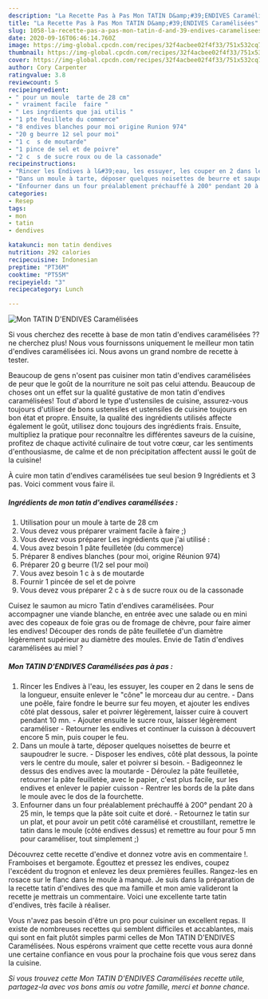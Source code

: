 ```yaml
---
description: "La Recette Pas à Pas Mon TATIN D&amp;#39;ENDIVES Caramélisées"
title: "La Recette Pas à Pas Mon TATIN D&amp;#39;ENDIVES Caramélisées"
slug: 1058-la-recette-pas-a-pas-mon-tatin-d-and-39-endives-caramelisees
date: 2020-09-16T06:46:14.760Z
image: https://img-global.cpcdn.com/recipes/32f4acbee02f4f33/751x532cq70/mon-tatin-dendives-caramelisees-photo-principale-de-la-recette.jpg
thumbnail: https://img-global.cpcdn.com/recipes/32f4acbee02f4f33/751x532cq70/mon-tatin-dendives-caramelisees-photo-principale-de-la-recette.jpg
cover: https://img-global.cpcdn.com/recipes/32f4acbee02f4f33/751x532cq70/mon-tatin-dendives-caramelisees-photo-principale-de-la-recette.jpg
author: Cory Carpenter
ratingvalue: 3.8
reviewcount: 5
recipeingredient:
- " pour un moule  tarte de 28 cm"
- " vraiment facile  faire "
- " Les ingrdients que jai utilis "
- "1 pte feuillete du commerce"
- "8 endives blanches pour moi origine Runion 974"
- "20 g beurre 12 sel pour moi"
- "1 c  s de moutarde"
- "1 pince de sel et de poivre"
- "2 c  s de sucre roux ou de la cassonade"
recipeinstructions:
- "Rincer les Endives à l&#39;eau, les essuyer, les couper en 2 dans le sens de la longueur, ensuite enlever le &#34;cône&#34; le morceau dur au centre. Dans une poêle, faire fondre le beurre sur feu moyen, et ajouter les endives côté plat dessous, saler et poivrer légèrement, laisser cuire à couvert pendant 10 mn. Ajouter ensuite le sucre roux, laisser légèrement caraméliser  Retourner les endives et continuer la cuisson à découvert encore 5 min, puis couper le feu."
- "Dans un moule à tarte, déposer quelques noisettes de beurre et saupoudrer le sucre. Disposer les endives, côté plat dessous, la pointe vers le centre du moule, saler et poivrer si besoin.  Badigeonnez le dessus des endives avec la moutarde Déroulez la pâte feuilletée, retourner la pâte feuilletée, avec le papier, c&#39;est plus facile, sur les endives et enlever le papier cuisson Rentrer les bords de la pâte dans le moule avec le dos de la fourchette."
- "Enfourner dans un four préalablement préchauffé à 200° pendant 20 à 25 min, le temps que la pâte soit cuite et doré. Retournez le tatin sur un plat, et pour avoir un petit côté caramélisé et croustillant, remettre le tatin dans le moule (côté endives dessus) et remettre au four pour 5 mn pour caraméliser, tout simplement ;)"
categories:
- Resep
tags:
- mon
- tatin
- dendives

katakunci: mon tatin dendives 
nutrition: 292 calories
recipecuisine: Indonesian
preptime: "PT36M"
cooktime: "PT55M"
recipeyield: "3"
recipecategory: Lunch

---
```



![Mon TATIN D&#39;ENDIVES Caramélisées](https://img-global.cpcdn.com/recipes/32f4acbee02f4f33/751x532cq70/mon-tatin-dendives-caramelisees-photo-principale-de-la-recette.jpg)

Si vous cherchez des recette à base de mon tatin d&#39;endives caramélisées ?? ne cherchez plus! Nous vous fournissons uniquement le meilleur mon tatin d&#39;endives caramélisées ici. Nous avons un grand nombre de recette à tester.

Beaucoup de gens n'osent pas cuisiner mon tatin d&#39;endives caramélisées de peur que le goût de la nourriture ne soit pas celui attendu. Beaucoup de choses ont un effet sur la qualité gustative de mon tatin d&#39;endives caramélisées! Tout d'abord le type d'ustensiles de cuisine, assurez-vous toujours d'utiliser de bons ustensiles et ustensiles de cuisine toujours en bon état et propre. Ensuite, la qualité des ingrédients utilisés affecte également le goût, utilisez donc toujours des ingrédients frais. Ensuite, multipliez la pratique pour reconnaître les différentes saveurs de la cuisine, profitez de chaque activité culinaire de tout votre cœur, car les sentiments d'enthousiasme, de calme et de non précipitation affectent aussi le goût de la cuisine!

<!--inarticleads1-->

À cuire mon tatin d&#39;endives caramélisées tue seul besion 9 Ingrédients et 3 pas. Voici comment vous faire il.

##### Ingrédients de mon tatin d&#39;endives caramélisées :

1. Utilisation  pour un moule à tarte de 28 cm
1. Vous devez vous préparer  vraiment facile à faire ;)
1. Vous devez vous préparer  Les ingrédients que j&#39;ai utilisé :
1. Vous avez besoin 1 pâte feuilletée (du commerce)
1. Préparer 8 endives blanches (pour moi, origine Réunion 974)
1. Préparer 20 g beurre (1/2 sel pour moi)
1. Vous avez besoin 1 c à s de moutarde
1. Fournir 1 pincée de sel et de poivre
1. Vous devez vous préparer 2 c à s de sucre roux ou de la cassonade


Cuisez le saumon au micro Tatin d&#39;endives caramélisées. Pour accompagner une viande blanche, en entrée avec une salade ou en mini avec des copeaux de foie gras ou de fromage de chèvre, pour faire aimer les endives! Découper des ronds de pâte feuilletée d&#39;un diamètre légèrement supérieur au diamètre des moules. Envie de Tatin d&#39;endives caramélisées au miel ? 

<!--inarticleads2-->

##### Mon TATIN D&#39;ENDIVES Caramélisées pas à pas :

1. Rincer les Endives à l&#39;eau, les essuyer, les couper en 2 dans le sens de la longueur, ensuite enlever le &#34;cône&#34; le morceau dur au centre. - Dans une poêle, faire fondre le beurre sur feu moyen, et ajouter les endives côté plat dessous, saler et poivrer légèrement, laisser cuire à couvert pendant 10 mn. - Ajouter ensuite le sucre roux, laisser légèrement caraméliser  - Retourner les endives et continuer la cuisson à découvert encore 5 min, puis couper le feu.
1. Dans un moule à tarte, déposer quelques noisettes de beurre et saupoudrer le sucre. - Disposer les endives, côté plat dessous, la pointe vers le centre du moule, saler et poivrer si besoin.  - Badigeonnez le dessus des endives avec la moutarde - Déroulez la pâte feuilletée, retourner la pâte feuilletée, avec le papier, c&#39;est plus facile, sur les endives et enlever le papier cuisson - Rentrer les bords de la pâte dans le moule avec le dos de la fourchette.
1. Enfourner dans un four préalablement préchauffé à 200° pendant 20 à 25 min, le temps que la pâte soit cuite et doré. - Retournez le tatin sur un plat, et pour avoir un petit côté caramélisé et croustillant, remettre le tatin dans le moule (côté endives dessus) et remettre au four pour 5 mn pour caraméliser, tout simplement ;)


Découvrez cette recette d&#39;endive et donnez votre avis en commentaire !. Framboises et bergamote. Égouttez et pressez les endives, coupez l&#39;excédent du trognon et enlevez les deux premières feuilles. Rangez-les en rosace sur le flanc dans le moule à manqué. Je suis dans la préparation de la recette tatin d&#39;endives des que ma famille et mon amie valideront la recette je mettrais un commentaire. Voici une excellente tarte tatin d&#39;endives, très facile à réaliser. 

<!--inarticleads1-->

<p>
Vous n'avez pas besoin d'être un pro pour cuisiner un excellent repas. Il existe de nombreuses recettes qui semblent difficiles et accablantes, mais qui sont en fait plutôt simples parmi celles de Mon TATIN D&#39;ENDIVES Caramélisées. Nous espérons vraiment que cette recette vous aura donné une certaine confiance en vous pour la prochaine fois que vous serez dans la cuisine.
</p>

<p>
<i>Si vous trouvez cette Mon TATIN D&#39;ENDIVES Caramélisées recette utile, partagez-la avec vos bons amis ou votre famille, merci et bonne chance.</i>
</p>
